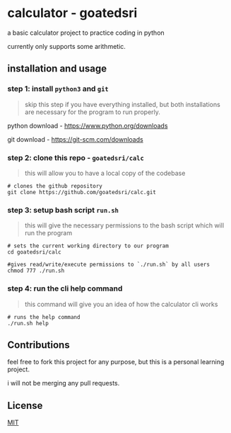 # calculator - goatedsri

a basic calculator project to practice coding in python

currently only supports some arithmetic.

## installation and usage

### step 1: install `python3` and `git`
> skip this step if you have everything installed, but both installations are necessary for the program to run properly.

python download - https://www.python.org/downloads

git download - https://git-scm.com/downloads

### step 2: clone this repo - `goatedsri/calc`
> this will allow you to have a local copy of the codebase

```shell
# clones the github repository
git clone https://github.com/goatedsri/calc.git
```

### step 3: setup bash script `run.sh`
> this will give the necessary permissions to the bash script which will run the program

```shell
# sets the current working directory to our program
cd goatedsri/calc

#gives read/write/execute permissions to `./run.sh` by all users
chmod 777 ./run.sh
```

### step 4: run the cli help command
> this command will give you an idea of how the calculator cli works

```shell
# runs the help command
./run.sh help
```

## Contributions

feel free to fork this project for any purpose, but this is a personal learning project.

i will not be merging any pull requests.

## License
[MIT](./LICENSE)